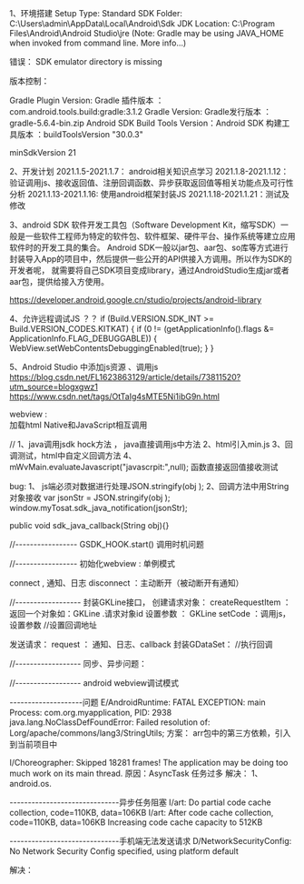 1、环境搭建
Setup Type: Standard
SDK Folder: C:\Users\admin\AppData\Local\Android\Sdk
JDK Location: C:\Program Files\Android\Android Studio\jre (Note: Gradle may be using JAVA_HOME when invoked from command line. More info...)

错误：
SDK emulator directory is missing

版本控制：

Gradle Plugin Version: Gradle 插件版本  ：com.android.tools.build:gradle:3.1.2
Gradle Version: Gradle发行版本 ：gradle-5.6.4-bin.zip
Android SDK Build Tools Version：Android SDK 构建工具版本  ：buildToolsVersion "30.0.3"

minSdkVersion 21

2、开发计划
2021.1.5-2021.1.7：  android相关知识点学习
2021.1.8-2021.1.12：验证调用js、接收返回值、注册回调函数、异步获取返回值等相关功能点及可行性分析
2021.1.13-2021.1.16: 使用android框架封装JS
2021.1.18-2021.1.21：测试及修改

3、android SDK
软件开发工具包（Software Development Kit，缩写SDK）一般是一些软件工程师为特定的软件包、软件框架、硬件平台、操作系统等建立应用软件时的开发工具的集合。
Android SDK一般以jar包、aar包、so库等方式进行封装导入App的项目中，然后提供一些公开的API供接入方调用。所以作为SDK的开发者呢，
就需要将自己SDK项目变成library，通过AndroidStudio生成jar或者aar包，提供给接入方使用。

https://developer.android.google.cn/studio/projects/android-library

4、允许远程调试JS ？？
 if (Build.VERSION.SDK_INT >= Build.VERSION_CODES.KITKAT) {
            if (0 != (getApplicationInfo().flags &= ApplicationInfo.FLAG_DEBUGGABLE)) {
                WebView.setWebContentsDebuggingEnabled(true);
            }
        }


5、Android Studio 中添加js资源  、调用js
https://blog.csdn.net/FL1623863129/article/details/73811520?utm_source=blogxgwz1
https://www.csdn.net/tags/OtTaIg4sMTE5Ni1ibG9n.html



webview :  
	加载html
	Native和JavaScript相互调用

//
1、java调用jsdk hock方法 ， java直接调用js中方法
2、html引入min.js
3、回调测试，html中自定义回调方法
4、mWvMain.evaluateJavascript("javascrpit:",null);  函数直接返回值接收测试

bug:   1、 js端必须对数据进行处理JSON.stringify(obj ); 2、回调方法中用String对象接收
    var jsonStr = JSON.stringify(obj );
    window.myTosat.sdk_java_notification(jsonStr);

public void sdk_java_callback(String obj){}


//-----------------
GSDK_HOOK.start() 调用时机问题

//-----------------
初始化webview : 单例模式

connect ,    通知、日志
disconnect ：主动断开（被动断开有通知）

//------------------
封装GKLine接口，
创建请求对象：
	createRequestItem ： 返回一个对象如：GKLine .请求对象id
设置参数 ：
	 GKLine setCode ：调用js，设置参数
//设置回调地址
	
发送请求：
	request  ：  通知、日志、callback 
封装GDataSet：
	//执行回调


//------------------
同步、异步问题：

//------------------
android webview调试模式

--------------------问题
E/AndroidRuntime: FATAL EXCEPTION: main
    Process: com.org.myapplication, PID: 2938
    java.lang.NoClassDefFoundError: Failed resolution of: Lorg/apache/commons/lang3/StringUtils;
方案： arr包中的第三方依赖，引入到当前项目中


I/Choreographer: Skipped 18281 frames!  The application may be doing too much work on its main thread.
原因：AsyncTask 任务过多
解决：
1、android.os.	


------------------------------异步任务阻塞
I/art: Do partial code cache collection, code=110KB, data=106KB
I/art: After code cache collection, code=110KB, data=106KB
    Increasing code cache capacity to 512KB

------------------------------手机端无法发送请求
D/NetworkSecurityConfig: No Network Security Config specified, using platform default

解决：

<uses-permission android:name="android.permission.ACCESS_WIFI_STATE"/>
<uses-permission android:name="android.permission.INTERNET" />
<uses-permission android:name="android.permission.ACCESS_NETWORK_STATE" />